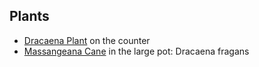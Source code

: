 ## Plants 

- [Dracaena Plant](https://www.greenandvibrant.com/dracaena-corn-plant) on the counter
- [Massangeana Cane](https://www.mygardenlife.com/plant-library/2389/dracaena/fragrans/massangeana) in the large pot: Dracaena fragans
